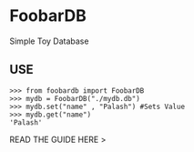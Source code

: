 # FoobarDB
Simple Toy Database

## USE
```
>>> from foobardb import FoobarDB
>>> mydb = FoobarDB("./mydb.db")
>>> mydb.set("name" , "Palash") #Sets Value
>>> mydb.get("name")
'Palash'
```

READ THE GUIDE HERE > 
